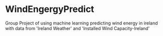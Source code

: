 # WindEngergyPredict
Group Project of using machine learning predicting wind energy in ireland with data from 'Ireland Weather' and 'Installed Wind Capacity-Ireland'
